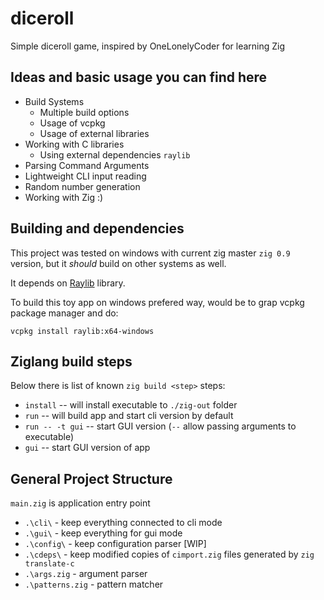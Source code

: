 # diceroll

Simple diceroll game, inspired by OneLonelyCoder for learning Zig

## Ideas and basic usage you can find here

+ Build Systems
    - Multiple build options
    - Usage of vcpkg
    - Usage of external libraries
+ Working with C libraries
    - Using external dependencies `raylib`
+ Parsing Command Arguments
+ Lightweight CLI input reading
+ Random number generation
+ Working with Zig :)


## Building and dependencies

This project was tested on windows with current zig master `zig 0.9` version, but it _should_ build on other systems as well.

It depends on [Raylib](https://github.com/raysan5/raylib) library.

To build this toy app on windows prefered way, would be to grap vcpkg package manager and do: 

```batch
vcpkg install raylib:x64-windows
```

## Ziglang build steps

Below there is list of known `zig build <step>` steps:

* `install` -- will install executable to `./zig-out` folder
* `run` -- will build app and start cli version by default
* `run -- -t gui` -- start GUI version (`--` allow passing arguments to executable)
* `gui` -- start GUI version of app

## General Project Structure

`main.zig` is application entry point


* `.\cli\` - keep everything connected to cli mode
* `.\gui\` - keep everything for gui mode
* `.\config\` - keep configuration parser [WIP]
* `.\cdeps\` - keep modified copies of `cimport.zig` files generated by `zig translate-c`
* `.\args.zig` - argument parser
* `.\patterns.zig` - pattern matcher


